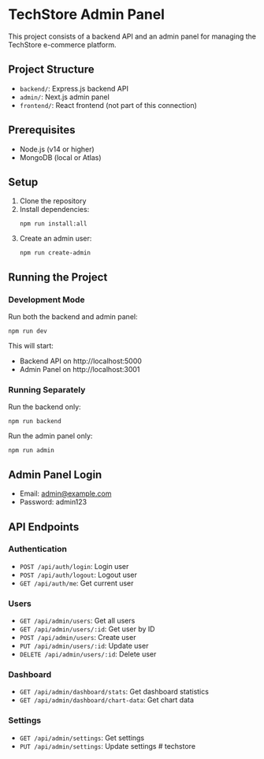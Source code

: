 # TechStore Admin Panel

This project consists of a backend API and an admin panel for managing the TechStore e-commerce platform.

## Project Structure

- `backend/`: Express.js backend API
- `admin/`: Next.js admin panel
- `frontend/`: React frontend (not part of this connection)

## Prerequisites

- Node.js (v14 or higher)
- MongoDB (local or Atlas)

## Setup

1. Clone the repository
2. Install dependencies:
   ```
   npm run install:all
   ```
3. Create an admin user:
   ```
   npm run create-admin
   ```

## Running the Project

### Development Mode

Run both the backend and admin panel:
```
npm run dev
```

This will start:
- Backend API on http://localhost:5000
- Admin Panel on http://localhost:3001

### Running Separately

Run the backend only:
```
npm run backend
```

Run the admin panel only:
```
npm run admin
```

## Admin Panel Login

- Email: admin@example.com
- Password: admin123

## API Endpoints

### Authentication
- `POST /api/auth/login`: Login user
- `POST /api/auth/logout`: Logout user
- `GET /api/auth/me`: Get current user

### Users
- `GET /api/admin/users`: Get all users
- `GET /api/admin/users/:id`: Get user by ID
- `POST /api/admin/users`: Create user
- `PUT /api/admin/users/:id`: Update user
- `DELETE /api/admin/users/:id`: Delete user

### Dashboard
- `GET /api/admin/dashboard/stats`: Get dashboard statistics
- `GET /api/admin/dashboard/chart-data`: Get chart data

### Settings
- `GET /api/admin/settings`: Get settings
- `PUT /api/admin/settings`: Update settings #   t e c h s t o r e  
 